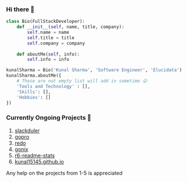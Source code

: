 ### Hi there 👋

```python
class Bio(FullStackDeveloper):
    def __init__(self, name, title, company):
        self.name = name
        self.title = title
        self.company = company
    
    def aboutMe(self, info):
        self.info = info

kunalSharma = Bio('Kunal Sharma', 'Software Engineer', 'Elucidata')
kunalSharma.aboutMe({
    # These are not empty list will add in sometime 😛
    'Tools and Technology' : [],
    'Skills': [],
    'Hobbies': []
})
```

### Currently Ongoing Projects 🚧

1. [slackduler](https://github.com/kunal15145/slackduler)
2. [gopro](https://github.com/kunal15145/gopro)
3. [redo](https://github.com/kunal15145/redo)
4. [gonix](https://github.com/kunal15145/gonix)
5. [r6-readme-stats](https://github.com/kunal15145/r6-readme-stats)
6. [kunal15145.github.io](https://github.com/kunal15145/kunal15145.github.io)

Any help on the projects from 1-5 is appreciated